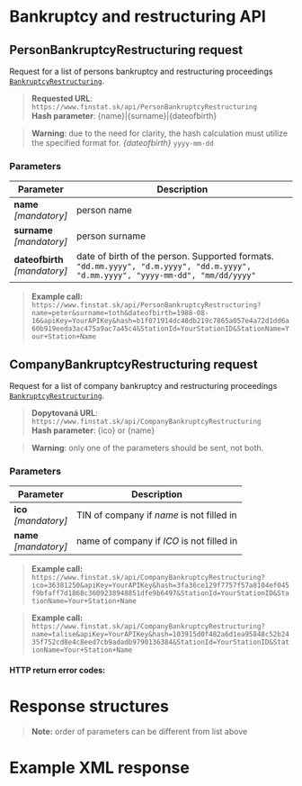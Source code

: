# Bankruptcy and restructuring API 

## PersonBankruptcyRestructuring request
Request for a list of persons bankruptcy and restructuring proceedings [`BankruptcyRestructuring`](#BankruptcyRestructuring).
> **Requested URL**: ```https://www.finstat.sk/api/PersonBankruptcyRestructuring```<br />
> **Hash parameter**: {name}|{surname}|{dateofbirth}

> **Warning**: due to the need for clarity, the hash calculation must utilize the specified format for. *{dateofbirth}* `yyyy-mm-dd`

### Parameters
| Parameter | Description |
| ----------- | ----------- |
| **name**<br />*[mandatory]*| person name |
| **surname**<br />*[mandatory]*| person surname |
| **dateofbirth**<br />*[mandatory]*| date of birth of the person. Supported formats. `"dd.mm.yyyy", "d.m.yyyy", "dd.m.yyyy", "d.mm.yyyy", "yyyy-mm-dd", "mm/dd/yyyy"` 

[](../../../common/parameters/parameters-sk.md ':include')


> **Example call:** ```https://www.finstat.sk/api/PersonBankruptcyRestructuring?name=peter&surname=toth&dateofbirth=1988-08-16&apiKey=YourAPIKey&hash=b1f071914dc48db219c7865a057e4a72d1dd6a60b919eeda3ac475a9ac7a45c4&StationId=YourStationID&StationName=Your+Station+Name```


## CompanyBankruptcyRestructuring request
Request for a list of company bankruptcy and restructuring proceedings [`BankruptcyRestructuring`](#BankruptcyRestructuring).
> **Dopytovaná URL**: ```https://www.finstat.sk/api/CompanyBankruptcyRestructuring```<br />
> **Hash parameter**: {ico} or {name} 

>**Warning**: only one of the parameters should be sent, not both.

### Parameters
| Parameter | Description |
| ----------- | ----------- |
| **ico**<br />*[mandatory]*|  TIN of company if *name* is not  filled in  |
| **name**<br />*[mandatory]*| name of company if *ICO* is not  filled in   |

[](../../../common/parameters/parameters-en.md ':include')


> **Example call:** ```https://www.finstat.sk/api/CompanyBankruptcyRestructuring?ico=36381250&apiKey=YourAPIKey&hash=3fa36ce129f7757f57a8104ef045f9bfaff7d1868c3609238948851dfe9b6497&StationId=YourStationID&StationName=Your+Station+Name```

> **Example call:** ```https://www.finstat.sk/api/CompanyBankruptcyRestructuring?name=talise&apiKey=YourAPIKey&hash=103915d0f482a6d1ea95848c52b2435f752cd8e4c8eed7cb9adadb9790136384&StationId=YourStationID&StationName=Your+Station+Name```

#### HTTP return error codes:
[](../../../common/http/errorcodes-en.md ':include')

# Response structures
[](../../../common/responses/bankruptcyrestructuring-en.md ':include')

[](../../../common/responses/personaddress-en.md ':include')

> **Note:**  order of parameters can be different from list above

# Example XML response
[](../../../common/examples/bankruptcyrestructuring.md ':include')

